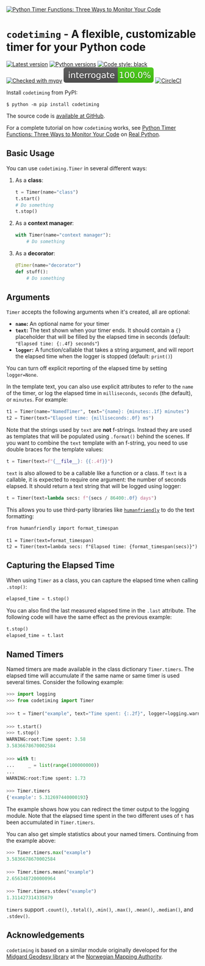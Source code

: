 [![Python Timer Functions: Three Ways to Monitor Your Code](https://files.realpython.com/media/Three-Ways-to-Time-Your-Code_Watermarked.8d561fcc7a35.jpg)](https://realpython.com/python-timer)

# `codetiming` - A flexible, customizable timer for your Python code

[![Latest version](https://img.shields.io/pypi/v/codetiming.svg)](https://pypi.org/project/codetiming/)
[![Python versions](https://img.shields.io/pypi/pyversions/codetiming.svg)](https://pypi.org/project/codetiming/)
[![Code style: black](https://img.shields.io/badge/code%20style-black-000000.svg)](https://github.com/psf/black)
[![Checked with mypy](http://www.mypy-lang.org/static/mypy_badge.svg)](http://mypy-lang.org/)
[![Interrogate DocStrings](https://github.com/realpython/codetiming/blob/master/interrogate_badge.svg)](https://interrogate.readthedocs.io/)
[![CircleCI](https://circleci.com/gh/realpython/codetiming.svg?style=shield)](https://circleci.com/gh/realpython/codetiming)

Install `codetiming` from PyPI:

```
$ python -m pip install codetiming
```

The source code is [available at GitHub](https://github.com/realpython/codetiming).

For a complete tutorial on how `codetiming` works, see [Python Timer Functions: Three Ways to Monitor Your Code](https://realpython.com/python-timer) on [Real Python](https://realpython.com/).

## Basic Usage

You can use `codetiming.Timer` in several different ways:

1. As a **class**:

    ```python
    t = Timer(name="class")
    t.start()
    # Do something
    t.stop()
    ```

2. As a **context manager**:

    ```python
    with Timer(name="context manager"):
        # Do something
    ```

3. As a **decorator**:

    ```python
    @Timer(name="decorator")
    def stuff():
        # Do something
    ```


## Arguments

`Timer` accepts the following arguments when it's created, all are optional:

- **`name`:** An optional name for your timer
- **`text`:** The text shown when your timer ends. It should contain a `{}` placeholder that will be filled by the elapsed time in seconds (default: `"Elapsed time: {:.4f} seconds"`)
- **`logger`:** A function/callable that takes a string argument, and will report the elapsed time when the logger is stopped (default: `print()`)

You can turn off explicit reporting of the elapsed time by setting `logger=None`.

In the template text, you can also use explicit attributes to refer to the `name` of the timer, or log the elapsed time in `milliseconds`, `seconds` (the default), or `minutes`. For example:

```python
t1 = Timer(name="NamedTimer", text="{name}: {minutes:.1f} minutes")
t2 = Timer(text="Elapsed time: {milliseconds:.0f} ms")
```

Note that the strings used by `text` are **not** f-strings. Instead they are used as templates that will be populated using `.format()` behind the scenes. If you want to combine the `text` template with an f-string, you need to use double braces for the template values:

```python
t = Timer(text=f"{__file__}: {{:.4f}}")
```

`text` is also allowed to be a callable like a function or a class. If `text` is a callable, it is expected to require one argument: the number of seconds elapsed. It should return a text string that will be logged using logger:

```python
t = Timer(text=lambda secs: f"{secs / 86400:.0f} days")
```

This allows you to use third-party libraries like [`humanfriendly`](https://pypi.org/project/humanfriendly/) to do the text formatting:

```
from humanfriendly import format_timespan

t1 = Timer(text=format_timespan)
t2 = Timer(text=lambda secs: f"Elapsed time: {format_timespan(secs)}")
```



## Capturing the Elapsed Time

When using `Timer` as a class, you can capture the elapsed time when calling `.stop()`:

```python
elapsed_time = t.stop()
```

You can also find the last measured elapsed time in the `.last` attribute. The following code will have the same effect as the previous example:

```python
t.stop()
elapsed_time = t.last
```


## Named Timers

Named timers are made available in the class dictionary `Timer.timers`. The elapsed time will accumulate if the same name or same timer is used several times. Consider the following example:

```python
>>> import logging
>>> from codetiming import Timer

>>> t = Timer("example", text="Time spent: {:.2f}", logger=logging.warning)

>>> t.start()
>>> t.stop()
WARNING:root:Time spent: 3.58
3.5836678670002584

>>> with t:
...     _ = list(range(100000000))
... 
WARNING:root:Time spent: 1.73

>>> Timer.timers
{'example': 5.312697440000193}
```

The example shows how you can redirect the timer output to the logging module. Note that the elapsed time spent in the two different uses of `t` has been accumulated in `Timer.timers`.

You can also get simple statistics about your named timers. Continuing from the example above:

```python
>>> Timer.timers.max("example")
3.5836678670002584

>>> Timer.timers.mean("example")
2.6563487200000964

>>> Timer.timers.stdev("example")
1.311427314335879
```

`timers` support `.count()`, `.total()`, `.min()`, `.max()`, `.mean()`, `.median()`, and `.stdev()`.


## Acknowledgements

`codetiming` is based on a similar module originally developed for the [Midgard Geodesy library](https://kartverket.github.io/midgard/) at the [Norwegian Mapping Authority](https://www.kartverket.no/en/).